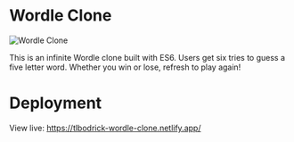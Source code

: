 # Wordle Clone

![Wordle Clone](https://media-exp1.licdn.com/dms/image/C4D22AQGlGbOjdji1iA/feedshare-shrink_2048_1536/0/1648657724757?e=1651708800&v=beta&t=w287IXZdpu1JBw-5B0GQd9c33qrA6c8-SahldJ_e2aE)

This is an infinite Wordle clone built with ES6. Users get six tries to guess a five letter word. Whether you win or lose, refresh to play again! 

# Deployment 

View live: https://tlbodrick-wordle-clone.netlify.app/


